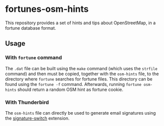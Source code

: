 # fortunes-osm-hints

This repository provides a set of hints and tips about OpenStreetMap, in a
fortune database format.

## Usage

### With `fortune` command

The `.dat` file can be built using the `make` command (which uses the `strfile`
command) and then must be copied, together with the `osm-hints` file, to the
directory where `fortune` searches for fortune files. This directory can be
found using the `fortune -f` command. Afterwards, running `fortune osm-hints`
should return a random OSM hint as fortune cookie.

### With Thunderbird

The `osm-hints` file can directly be used to generate email signatures using the
[signature-switch](https://addons.thunderbird.net/thunderbird/addon/signature-switch/)
extension.
